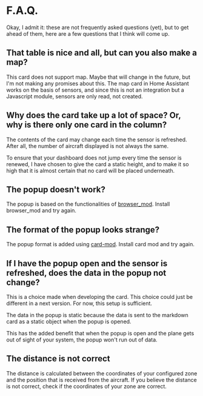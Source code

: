 # F.A.Q.

Okay, I admit it: these are not frequently asked questions (yet), but to get ahead of them, here are a few questions that I think will come up.

## That table is nice and all, but can you also make a map?

This card does not support map. Maybe that will change in the future, but I'm not making any promises about this. The map card in Home Assistant works on the basis of sensors, and since this is not an integration but a Javascript module, sensors are only read, not created.

## Why does the card take up a lot of space? Or, why is there only one card in the column?

The contents of the card may change each time the sensor is refreshed. After all, the number of aircraft displayed is not always the same.

To ensure that your dashboard does not jump every time the sensor is renewed, I have chosen to give the card a static height, and to make it so high that it is almost certain that no card will be placed underneath.

## The popup doesn't work?

The popup is based on the functionalities of [browser_mod](https://github.com/thomasloven/hass-browser_mod). Install browser_mod and try again.

## The format of the popup looks strange?

The popup format is added using [card-mod](https://github.com/thomasloven/lovelace-card-mod). Install card mod and try again.

## If I have the popup open and the sensor is refreshed, does the data in the popup not change?

This is a choice made when developing the card. This choice could just be different in a next version. For now, this setup is sufficient.

The data in the popup is static because the data is sent to the markdown card as a static object when the popup is opened.

This has the added benefit that when the popup is open and the plane gets out of sight of your system, the popup won't run out of data.

## The distance is not correct

The distance is calculated between the coordinates of your configured zone and the position that is received from the aircraft. If you believe the distance is not correct, check if the coordinates of your zone are correct.
